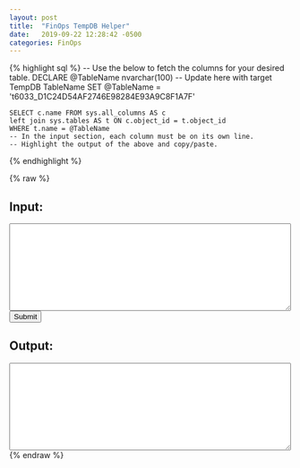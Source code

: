 ```yaml
---
layout: post
title:  "FinOps TempDB Helper"
date:   2019-09-22 12:28:42 -0500
categories: FinOps
---
```


{% highlight sql %}
    -- Use the below to fetch the columns for your desired table.
    DECLARE @TableName nvarchar(100)
    -- Update here with target TempDB TableName
    SET @TableName = 't6033_D1C24D54AF2746E98284E93A9C8F1A7F'
                
    SELECT c.name FROM sys.all_columns AS c 
    left join sys.tables AS t ON c.object_id = t.object_id
    WHERE t.name = @TableName
    -- In the input section, each column must be on its own line.
    -- Highlight the output of the above and copy/paste.  
{% endhighlight %}

{% raw %}
<script src="https://code.jquery.com/jquery-3.2.1.min.js"></script>
<h2>Input:</h2>

<div id="input">
<textarea id="input_box" rows="10" cols="60"></textarea>
<br>
<input id="submit" type="button" value="Submit">
</div>
<h2>Output:</h2>
<div id="output">
<textarea id="output_box" rows="10" cols="60" readonly></textarea>
</div>
<script src="/assets/metadata_parser.js"></script>
{% endraw %}